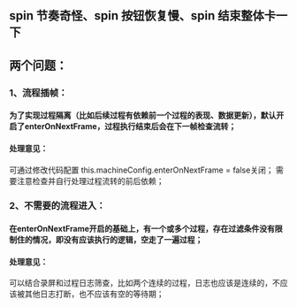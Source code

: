 ## spin 节奏奇怪、spin 按钮恢复慢、spin 结束整体卡一下

## 两个问题：

### 1、流程插帧：

#### 为了实现过程隔离（比如后续过程有依赖前一个过程的表现、数据更新），默认开启了enterOnNextFrame，过程执行结束后会在下一帧检查流转；

#### 处理意见：

可通过修改代码配置 this.machineConfig.enterOnNextFrame \= false关闭；
需要注意检查并自行处理过程流转的前后依赖；

### 2、不需要的流程进入：

#### 在enterOnNextFrame开启的基础上，有一个或多个过程，存在过滤条件没有限制住的情况，即没有应该执行的逻辑，空走了一遍过程；

#### 处理意见：

可以结合录屏和过程日志筛查，比如两个连续的过程，日志也应该是连续的，不应该被其他日志打断，也不应该有空的等待期；
